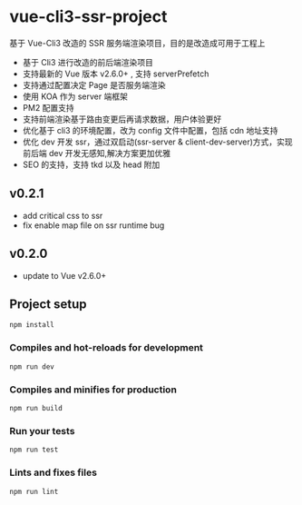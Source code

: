# vue-cli3-ssr-project

基于 Vue-Cli3 改造的 SSR 服务端渲染项目，目的是改造成可用于工程上

- 基于 Cli3 进行改造的前后端渲染项目
- 支持最新的 Vue 版本 v2.6.0+ , 支持 serverPrefetch
- 支持通过配置决定 Page 是否服务端渲染
- 使用 KOA 作为 server 端框架
- PM2 配置支持
- 支持前端渲染基于路由变更后再请求数据，用户体验更好
- 优化基于 cli3 的环境配置，改为 config 文件中配置，包括 cdn 地址支持
- 优化 dev 开发 ssr，通过双启动(ssr-server & client-dev-server)方式，实现前后端 dev 开发无感知,解决方案更加优雅
- SEO 的支持，支持 tkd 以及 head 附加

## v0.2.1

- add critical css to ssr
- fix enable map file on ssr runtime bug

## v0.2.0

- update to Vue v2.6.0+

## Project setup

```
npm install
```

### Compiles and hot-reloads for development

```
npm run dev
```

### Compiles and minifies for production

```
npm run build
```

### Run your tests

```
npm run test
```

### Lints and fixes files

```
npm run lint
```
